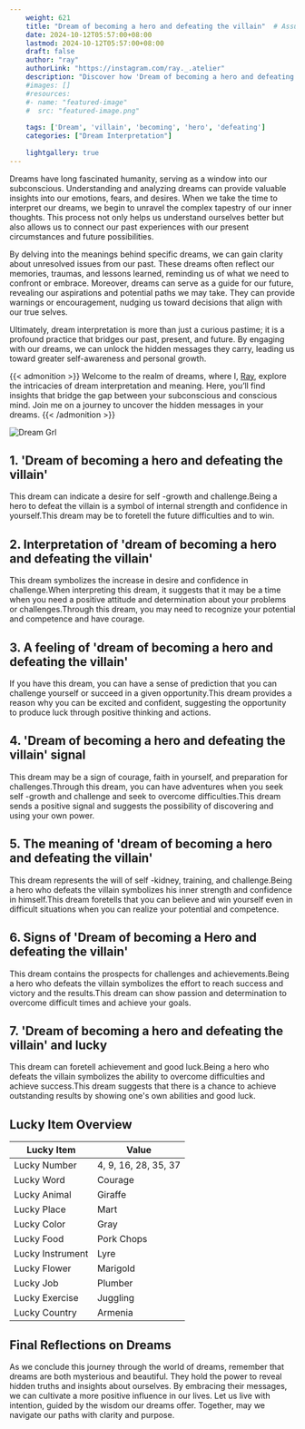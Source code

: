 ```yaml
---
    weight: 621
    title: "Dream of becoming a hero and defeating the villain"  # Assuming 'title' column exists
    date: 2024-10-12T05:57:00+08:00
    lastmod: 2024-10-12T05:57:00+08:00
    draft: false
    author: "ray"
    authorLink: "https://instagram.com/ray._.atelier"
    description: "Discover how 'Dream of becoming a hero and defeating the villain' can interpret your future and uncover its significant meanings in your life."
    #images: []
    #resources:
    #- name: "featured-image"
    #  src: "featured-image.png"
    
    tags: ['Dream', 'villain', 'becoming', 'hero', 'defeating']
    categories: ["Dream Interpretation"]
    
    lightgallery: true
---
```

    
Dreams have long fascinated humanity, serving as a window into our subconscious. Understanding and analyzing dreams can provide valuable insights into our emotions, fears, and desires. When we take the time to interpret our dreams, we begin to unravel the complex tapestry of our inner thoughts. This process not only helps us understand ourselves better but also allows us to connect our past experiences with our present circumstances and future possibilities.

By delving into the meanings behind specific dreams, we can gain clarity about unresolved issues from our past. These dreams often reflect our memories, traumas, and lessons learned, reminding us of what we need to confront or embrace. Moreover, dreams can serve as a guide for our future, revealing our aspirations and potential paths we may take. They can provide warnings or encouragement, nudging us toward decisions that align with our true selves.

Ultimately, dream interpretation is more than just a curious pastime; it is a profound practice that bridges our past, present, and future. By engaging with our dreams, we can unlock the hidden messages they carry, leading us toward greater self-awareness and personal growth.

{{< admonition >}}
Welcome to the realm of dreams, where I, [Ray](https://instagram.com/ray._.atelier), explore the intricacies of dream interpretation and meaning. Here, you’ll find insights that bridge the gap between your subconscious and conscious mind. Join me on a journey to uncover the hidden messages in your dreams.
{{< /admonition >}}

![Dream Grl](https://cdn.pixabay.com/photo/2017/11/02/03/35/gothic-2910057_1280.jpg "Dream Grl")

## 1. 'Dream of becoming a hero and defeating the villain'
This dream can indicate a desire for self -growth and challenge.Being a hero to defeat the villain is a symbol of internal strength and confidence in yourself.This dream may be to foretell the future difficulties and to win.

## 2. Interpretation of 'dream of becoming a hero and defeating the villain'
This dream symbolizes the increase in desire and confidence in challenge.When interpreting this dream, it suggests that it may be a time when you need a positive attitude and determination about your problems or challenges.Through this dream, you may need to recognize your potential and competence and have courage.

## 3. A feeling of 'dream of becoming a hero and defeating the villain'
If you have this dream, you can have a sense of prediction that you can challenge yourself or succeed in a given opportunity.This dream provides a reason why you can be excited and confident, suggesting the opportunity to produce luck through positive thinking and actions.

## 4. 'Dream of becoming a hero and defeating the villain' signal
This dream may be a sign of courage, faith in yourself, and preparation for challenges.Through this dream, you can have adventures when you seek self -growth and challenge and seek to overcome difficulties.This dream sends a positive signal and suggests the possibility of discovering and using your own power.

## 5. The meaning of 'dream of becoming a hero and defeating the villain'
This dream represents the will of self -kidney, training, and challenge.Being a hero who defeats the villain symbolizes his inner strength and confidence in himself.This dream foretells that you can believe and win yourself even in difficult situations when you can realize your potential and competence.

## 6. Signs of 'Dream of becoming a Hero and defeating the villain'
This dream contains the prospects for challenges and achievements.Being a hero who defeats the villain symbolizes the effort to reach success and victory and the results.This dream can show passion and determination to overcome difficult times and achieve your goals.

## 7. 'Dream of becoming a hero and defeating the villain' and lucky
This dream can foretell achievement and good luck.Being a hero who defeats the villain symbolizes the ability to overcome difficulties and achieve success.This dream suggests that there is a chance to achieve outstanding results by showing one's own abilities and good luck.

## Lucky Item Overview
| Lucky Item          | Value              |
|---------------|--------------------|
| Lucky Number        | 4, 9, 16, 28, 35, 37  |
| Lucky Word          | Courage |
| Lucky Animal        | Giraffe |
| Lucky Place         | Mart     |
| Lucky Color         | Gray     |
| Lucky Food          | Pork Chops      |
| Lucky Instrument    | Lyre |
| Lucky Flower        | Marigold    |
| Lucky Job           | Plumber       |
| Lucky Exercise      | Juggling  |
| Lucky Country       | Armenia    |


##  Final Reflections on Dreams

As we conclude this journey through the world of dreams, remember that dreams are both mysterious and beautiful. They hold the power to reveal hidden truths and insights about ourselves. By embracing their messages, we can cultivate a more positive influence in our lives. Let us live with intention, guided by the wisdom our dreams offer. Together, may we navigate our paths with clarity and purpose.
